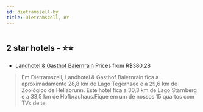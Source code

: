 ```yaml
---
id: dietramszell-by
title: Dietramszell, BY
---
```


<center><img src="https://i.travelapi.com/hotels/9000000/8710000/8703200/8703117/7feab943_z.jpg" alt="" /></center>


##  2 star hotels - ⭐️⭐️

-    [Landhotel & Gasthof Baiernrain](https://www.hurb.com/br/aud/https://www.hurb.com/br/hotels/dietramszell/landhotel-gasthof-baiernrain-HT-85U4?cmp=18055) Prices from R$380.28
   > Em Dietramszell, Landhotel & Gasthof Baiernrain fica a aproximadamente 28,8 km de Lago Tegernsee e a 29,6 km de Zoológico de Hellabrunn.  Este hotel fica a 30,3 km de Lago Starnberg e a 33,5 km de Hofbrauhaus.Fique em um de nossos 15 quartos com TVs de te
